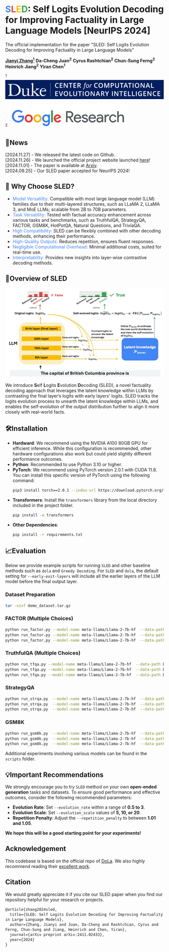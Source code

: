 # <span style="color:#4285F4">S</span><span style="color:#EA4335">L</span><span style="color:#FBBC04">E</span><span style="color:#34A853">D</span>: Self Logits Evolution Decoding for Improving Factuality in Large Language Models [NeurIPS 2024]
The official implementation for the paper "SLED: Self Logits Evolution Decoding for Improving Factuality in Large Language Models"

**[Jianyi Zhang<sup>1</sup>](https://jayzhang42.github.io/)** **Da-Cheng Juan<sup>2</sup>** **Cyrus Rashtchian<sup>2</sup>** **Chun-Sung Ferng<sup>2</sup>** **Heinrich Jiang<sup>2</sup>** **Yiran Chen<sup>1</sup>**

[//]: # ([<sup>1</sup>]&#40;https://cei.pratt.duke.edu/&#41; ![Duke University Logo]&#40;assets/cei_log.jpg&#41;[<sup>2</sup>]&#40;https://research.google.com/&#41; ![Google Research Logo]&#40;assets/google_log.jpg&#41;)

<sup>1</sup>[![Duke University Logo](assets/cei_log.jpg)](https://cei.pratt.duke.edu/)

<sup>2</sup>[![Google Research Logo](assets/google_log.jpg)](https://research.google.com/)


## 📌News
[2024.11.27] - We released the latest code on Github.  
[2024.11.26] - We launched the official project website launched [here](https://jayzhang42.github.io/sled_page/)!  
[2024.11.01] - The paper is available at [Arxiv](https://arxiv.org/abs/2411.02433).  
[2024.09.25] - Our SLED paper accepted for NeurIPS 2024!  


## 🧨 Why Choose SLED?

- <span style="color:#4285F4">Model Versatility:</span> Compatible with most large language model (LLM) families due to their multi-layered structures, such as LLaMA 2, LLaMA 3, and MoE LLMs; scalable from 2B to 70B parameters.
- <span style="color:#4285F4">Task Versatility:</span> Tested with factual accuracy enhancement across various tasks and benchmarks, such as TruthfulQA, StrategyQA, FACTOR, GSM8K, HotPotQA, Natural Questions, and TriviaQA.
- <span style="color:#4285F4">High Compatibility:</span> SLED can be flexibly combined with other decoding methods, enhancing their performance.  
- <span style="color:#4285F4">High-Quality Outputs:</span> Reduces repetition, ensures fluent responses.  
- <span style="color:#4285F4">Negligible Computational Overhead:</span> Minimal additional costs, suited for real-time use.  
- <span style="color:#4285F4">Interpretability:</span> Provides new insights into layer-wise contrastive decoding methods.  


## 🔮Overview of SLED
![SLED](assets/sled_framework.jpg)

We introduce <strong>S</strong>elf <strong>L</strong>ogits <strong>E</strong>volution <strong>D</strong>ecoding (SLED), a novel factuality decoding approach that leverages the latent knowledge within LLMs by contrasting the final layer’s logits with early layers' logits. SLED tracks the logits evolution process to unearth the latent knowledge within LLMs, and enables the self-evolution of the output distribution further to align it more closely with real-world facts.  


## 🛠Installation
- **Hardward**: We recommend using the NVIDIA A100 80GB GPU for efficient inference. While this configuration is recommended, other hardware configurations also work but could yield slightly different performance outcomes.
- **Python**: Recommended to use Python 3.10 or higher.
- **PyTorch**: We recommend using PyTorch version 2.0.1 with CUDA 11.8. You can install this specific version of PyTorch using the following command:
  ```bash
  pip3 install torch==2.0.1 --index-url https://download.pytorch.org/whl/cu118
  ```
- **Transformers**: Install the `transformers` library from the local directory included in the project folder.
  ```bash
  pip install -e transformers
  ```
- **Other Dependencies**: 
  ```bash
  pip install -r requirements.txt
  ```

## 📈Evaluation
Below we provide example scripts for running `SLED` and other baseline methods such as `dola` and `Greedy Decoding`. For `SLED` and `dola`, the default setting for `--early-exit-layers` will include all the earlier layers of the LLM model before the final output layer. 

### Dataset Preparation
```bash
tar -xzvf demo_dataset.tar.gz
```

### FACTOR (Multiple Choices)
  
```bash
python run_factor.py --model-name meta-llama/Llama-2-7b-hf  --data-path Data/FACTOR/wiki_factor.csv  --output-path output-path.json --num-gpus 1 --decoding_method VanillaGreedy
python run_factor.py --model-name meta-llama/Llama-2-7b-hf  --data-path Data/FACTOR/wiki_factor.csv  --output-path output-path.json --num-gpus 1 --decoding_method dola
python run_factor.py --model-name meta-llama/Llama-2-7b-hf  --data-path Data/FACTOR/wiki_factor.csv  --output-path output-path.json --num-gpus 1 --decoding_method SLED --evolution_rate 2  --evolution_scale 10
```

### TruthfulQA (Multiple Choices)
  
```bash
python run_tfqa.py --model-name meta-llama/Llama-2-7b-hf  --data-path Data/TruthfulQA --output-path output-path.json --num-gpus 1 --decoding_method VanillaGreedy
python run_tfqa.py --model-name meta-llama/Llama-2-7b-hf  --data-path Data/TruthfulQA --output-path output-path.json --num-gpus 1 --decoding_method dola
python run_tfqa.py --model-name meta-llama/Llama-2-7b-hf  --data-path Data/TruthfulQA --output-path output-path.json --num-gpus 1 --decoding_method SLED --evolution_rate 2.5  --evolution_scale 75
```

### StrategyQA 
  
```bash
python run_strqa.py  --model-name meta-llama/Llama-2-7b-hf  --data-path Data/StrategyQA --output-path output-path.json --num-gpus 1 --decoding_method VanillaGreedy
python run_strqa.py  --model-name meta-llama/Llama-2-7b-hf  --data-path Data/StrategyQA --output-path output-path.json --num-gpus 1 --decoding_method dola
python run_strqa.py  --model-name meta-llama/Llama-2-7b-hf  --data-path Data/StrategyQA --output-path output-path.json --num-gpus 1 --decoding_method SLED --evolution_rate 1.75 --evolution_scale 5
```

### GSM8K
  
```bash
python run_gsm8k.py  --model-name meta-llama/Llama-2-7b-hf  --data-path Data/gsm8k_test --output-path output-path.json --num-gpus 1 --decoding_method VanillaGreedy
python run_gsm8k.py  --model-name meta-llama/Llama-2-7b-hf  --data-path Data/gsm8k_test --output-path output-path.json --num-gpus 1 --decoding_method dola
python run_gsm8k.py  --model-name meta-llama/Llama-2-7b-hf  --data-path Data/gsm8k_test --output-path output-path.json --num-gpus 1 --decoding_method SLED --evolution_rate 2 --evolution_scale 10
```
Additional experiments involving various models can be found in the `scripts` folder.


## 💡Important Recommendations


We strongly encourage you to try `SLED` method on your own **open-ended generation** tasks and datasets. To ensure good performance and effective outcomes, consider the following recommended parameters:

- **Evolution Rate**: Set `--evolution_rate` within a range of **0.5 to 3**. 
- **Evolution Scale**: Set `--evolution_scale` values of **5, 10, or 20**. 
- **Repetition Penalty**: Adjust the `--repetition_penalty` to between **1.01 and 1.05**.

**We hope this will be a good starting point for your experiments!**



## Acknowledgement

This codebase is based on the official repo of [DoLa](https://github.com/voidism/DoLa). We also highly recommend reading their [excellent work](https://arxiv.org/abs/2309.03883).


## Citation

We would greatly appreciate it if you cite our SLED paper when you find our repository helpful for your research or projects.
```
@article{zhang2024sled,
  title={SLED: Self Logits Evolution Decoding for Improving Factuality in Large Language Models},
  author={Zhang, Jianyi and Juan, Da-Cheng and Rashtchian, Cyrus and Ferng, Chun-Sung and Jiang, Heinrich and Chen, Yiran},
  journal={arXiv preprint arXiv:2411.02433},
  year={2024}
}
```















